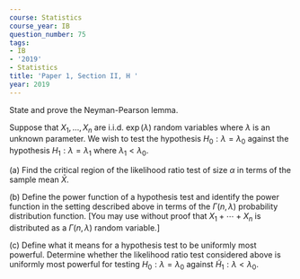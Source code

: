 ```yaml
---
course: Statistics
course_year: IB
question_number: 75
tags:
- IB
- '2019'
- Statistics
title: 'Paper 1, Section II, H '
year: 2019
---
```




State and prove the Neyman-Pearson lemma.

Suppose that $X_{1}, \ldots, X_{n}$ are i.i.d. $\exp (\lambda)$ random variables where $\lambda$ is an unknown parameter. We wish to test the hypothesis $H_{0}: \lambda=\lambda_{0}$ against the hypothesis $H_{1}: \lambda=\lambda_{1}$ where $\lambda_{1}<\lambda_{0}$.

(a) Find the critical region of the likelihood ratio test of size $\alpha$ in terms of the sample mean $\bar{X}$.

(b) Define the power function of a hypothesis test and identify the power function in the setting described above in terms of the $\Gamma(n, \lambda)$ probability distribution function. [You may use without proof that $X_{1}+\cdots+X_{n}$ is distributed as a $\Gamma(n, \lambda)$ random variable.]

(c) Define what it means for a hypothesis test to be uniformly most powerful. Determine whether the likelihood ratio test considered above is uniformly most powerful for testing $H_{0}: \lambda=\lambda_{0}$ against $\widetilde{H}_{1}: \lambda<\lambda_{0}$.